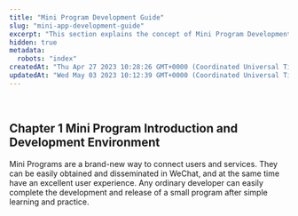 ```yaml
---
title: "Mini Program Development Guide"
slug: "mini-app-development-guide"
excerpt: "This section explains the concept of Mini Program Development Guide."
hidden: true
metadata: 
  robots: "index"
createdAt: "Thu Apr 27 2023 10:28:26 GMT+0000 (Coordinated Universal Time)"
updatedAt: "Wed May 03 2023 10:12:39 GMT+0000 (Coordinated Universal Time)"
---
```

​

## Chapter 1 Mini Program Introduction and Development Environment

Mini Programs are a brand-new way to connect users and services. They can be easily obtained and disseminated in WeChat, and at the same time have an excellent user experience. Any ordinary developer can easily complete the development and release of a small program after simple learning and practice.
